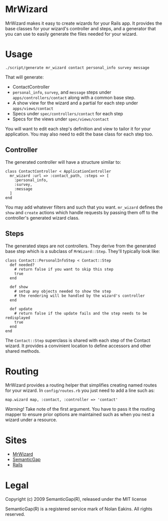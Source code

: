 MrWizard
========

MrWizard makes it easy to create wizards for your Rails app. It provides the
base classes for your wizard's controller and steps, and a generator that you
can use to easily generate the files needed for your wizard.


Usage
=====

    ./script/generate mr_wizard contact personal_info survey message

That will generate:

* ContactController
* `personal_info`, `survey`, and `message` steps under `apps/controllers/contact` along with a common base step.
* A show view for the wizard and a partial for each step under `apps/views/contact`
* Specs under `spec/controllers/contact` for each step
* Specs for the views under `spec/views/contact`

You will want to edit each step's definition and view to tailor it for your
application. You may also need to edit the base class for each step too.


Controller
----------

The generated controller will have a structure similar to:

    class ContactController < ApplicationController
      mr_wizard :url => :contact_path, :steps => [
        :personal_info,
        :survey,
        :message
      ]
    end

You may add whatever filters and such that you want. `mr_wizard` defines the
`show` and `create` actions which handle requests by passing them off to the
controller's generated wizard class.


Steps
-----

The generated steps are not controllers. They derive from the generated base
step which is a subclass of `MrWizard::Step`. They'll typically look like:

    class Contact::PersonalInfoStep < Contact::Step
      def needed?
        # return false if you want to skip this step
        true
      end
        
      def show
        # setup any objects needed to show the step
        # the rendering will be handled by the wizard's controller
      end
    
      def update
        # return false if the update fails and the step needs to be redisplayed
        true
      end
    end

The `Contact::Step` superclass is shared with each step of the Contact wizard.
It provides a convinient location to define accessors and other shared methods.


Routing
=======

MrWizard provides a routing helper that simplifies creating named routes for
your wizard. In `config/routes.rb` you just need to add a line such as:

    map.wizard map, :contact, :controller => 'contact'

*Warning!* Take note of the first argument. You have to pass it the routing
mapper to ensure prior options are maintained such as when you nest a wizard
under a resource.


Sites
=====

* [MrWizard](http://github.com/sneakin/mrwizard)
* [SemanticGap](http://www.semanticgap.com/)
* [Rails](http://rubyonrails.org/)


Legal
=====

Copyright (c) 2009 SemanticGap(R), released under the MIT license

SemanticGap(R) is a registered service mark of Nolan Eakins. All rights reserved.